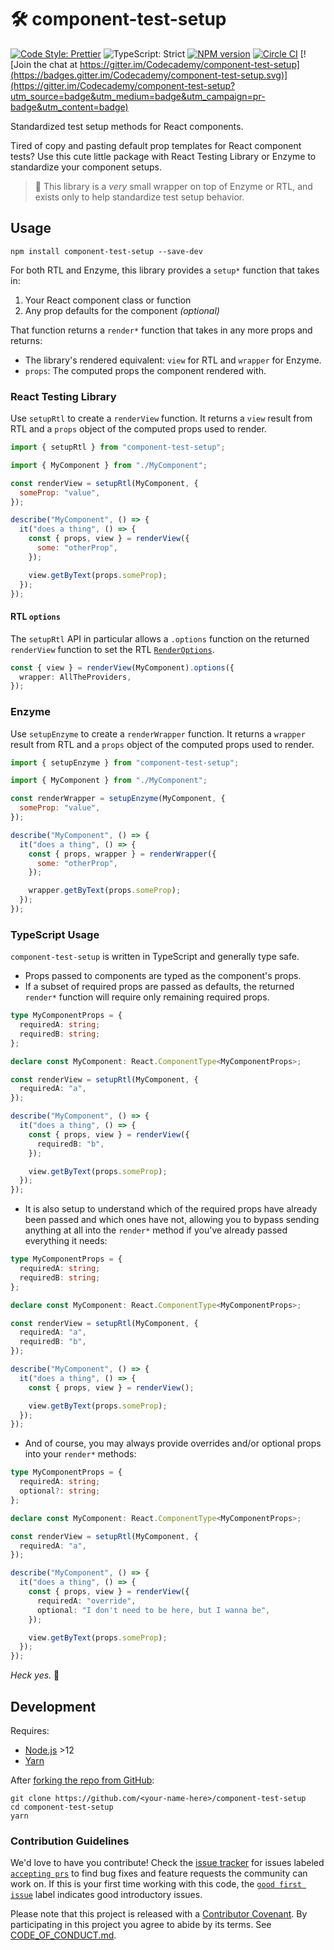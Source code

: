 # 🛠 component-test-setup

[![Code Style: Prettier](https://img.shields.io/badge/code_style-prettier-brightgreen.svg)](https://prettier.io)
![TypeScript: Strict](https://img.shields.io/badge/typescript-strict-brightgreen.svg)
[![NPM version](https://badge.fury.io/js/component-test-setup.svg)](http://badge.fury.io/js/component-test-setup)
[![Circle CI](https://img.shields.io/circleci/build/github/Codecademy/component-test-setup.svg)](https://circleci.com/gh/Codecademy/component-test-setup)
[![Join the chat at https://gitter.im/Codecademy/component-test-setup](https://badges.gitter.im/Codecademy/component-test-setup.svg)](https://gitter.im/Codecademy/component-test-setup?utm_source=badge&utm_medium=badge&utm_campaign=pr-badge&utm_content=badge)

Standardized test setup methods for React components.

Tired of copy and pasting default prop templates for React component tests?
Use this cute little package with React Testing Library or Enzyme to standardize your component setups.

> 🧠 This library is a _very_ small wrapper on top of Enzyme or RTL, and exists only to help standardize test setup behavior.

## Usage

```shell
npm install component-test-setup --save-dev
```

For both RTL and Enzyme, this library provides a `setup*` function that takes in:

1. Your React component class or function
2. Any prop defaults for the component _(optional)_

That function returns a `render*` function that takes in any more props and returns:

- The library's rendered equivalent: `view` for RTL and `wrapper` for Enzyme.
- `props`: The computed props the component rendered with.

### React Testing Library

Use `setupRtl` to create a `renderView` function.
It returns a `view` result from RTL and a `props` object of the computed props used to render.

```js
import { setupRtl } from "component-test-setup";

import { MyComponent } from "./MyComponent";

const renderView = setupRtl(MyComponent, {
  someProp: "value",
});

describe("MyComponent", () => {
  it("does a thing", () => {
    const { props, view } = renderView({
      some: "otherProp",
    });

    view.getByText(props.someProp);
  });
});
```

#### RTL `options`

The `setupRtl` API in particular allows a `.options` function on the returned `renderView` function to set the RTL [`RenderOptions`](https://testing-library.com/docs/react-testing-library/api#render-options).

```ts
const { view } = renderView(MyComponent).options({
  wrapper: AllTheProviders,
});
```

### Enzyme

Use `setupEnzyme` to create a `renderWrapper` function.
It returns a `wrapper` result from RTL and a `props` object of the computed props used to render.

```js
import { setupEnzyme } from "component-test-setup";

import { MyComponent } from "./MyComponent";

const renderWrapper = setupEnzyme(MyComponent, {
  someProp: "value",
});

describe("MyComponent", () => {
  it("does a thing", () => {
    const { props, wrapper } = renderWrapper({
      some: "otherProp",
    });

    wrapper.getByText(props.someProp);
  });
});
```

### TypeScript Usage

`component-test-setup` is written in TypeScript and generally type safe.

- Props passed to components are typed as the component's props.
- If a subset of required props are passed as defaults, the returned `render*` function will require only remaining required props.

```ts
type MyComponentProps = {
  requiredA: string;
  requiredB: string;
};

declare const MyComponent: React.ComponentType<MyComponentProps>;

const renderView = setupRtl(MyComponent, {
  requiredA: "a",
});

describe("MyComponent", () => {
  it("does a thing", () => {
    const { props, view } = renderView({
      requiredB: "b",
    });

    view.getByText(props.someProp);
  });
});
```

- It is also setup to understand which of the required props have already been passed and which ones have not, allowing you to bypass sending anything at all into the `render*` method if you've already passed everything it needs:

```ts
type MyComponentProps = {
  requiredA: string;
  requiredB: string;
};

declare const MyComponent: React.ComponentType<MyComponentProps>;

const renderView = setupRtl(MyComponent, {
  requiredA: "a",
  requiredB: "b",
});

describe("MyComponent", () => {
  it("does a thing", () => {
    const { props, view } = renderView();

    view.getByText(props.someProp);
  });
});
```

- And of course, you may always provide overrides and/or optional props into your `render*` methods:

```ts
type MyComponentProps = {
  requiredA: string;
  optional?: string;
};

declare const MyComponent: React.ComponentType<MyComponentProps>;

const renderView = setupRtl(MyComponent, {
  requiredA: "a",
});

describe("MyComponent", () => {
  it("does a thing", () => {
    const { props, view } = renderView({
      requiredA: "override",
      optional: "I don't need to be here, but I wanna be",
    });

    view.getByText(props.someProp);
  });
});
```

_Heck yes._ 🤘

## Development

Requires:

- [Node.js](https://nodejs.org) >12
- [Yarn](https://yarnpkg.com/en)

After [forking the repo from GitHub](https://help.github.com/articles/fork-a-repo):

```
git clone https://github.com/<your-name-here>/component-test-setup
cd component-test-setup
yarn
```

### Contribution Guidelines

We'd love to have you contribute!
Check the [issue tracker](https://github.com/Codecademy/component-test-setup/issues) for issues labeled [`accepting prs`](https://github.com/Codecademy/component-test-setup/issues?utf8=%E2%9C%93&q=is%3Aissue+is%3Aopen+label%3A%22accepting+prs%22) to find bug fixes and feature requests the community can work on.
If this is your first time working with this code, the [`good first issue`](https://github.com/Codecademy/component-test-setup/issues?utf8=%E2%9C%93&q=is%3Aissue+is%3Aopen+label%3A%22good+first+issue%22+) label indicates good introductory issues.

Please note that this project is released with a [Contributor Covenant](https://www.contributor-covenant.org).
By participating in this project you agree to abide by its terms.
See [CODE_OF_CONDUCT.md](./CODE_OF_CONDUCT.md).
